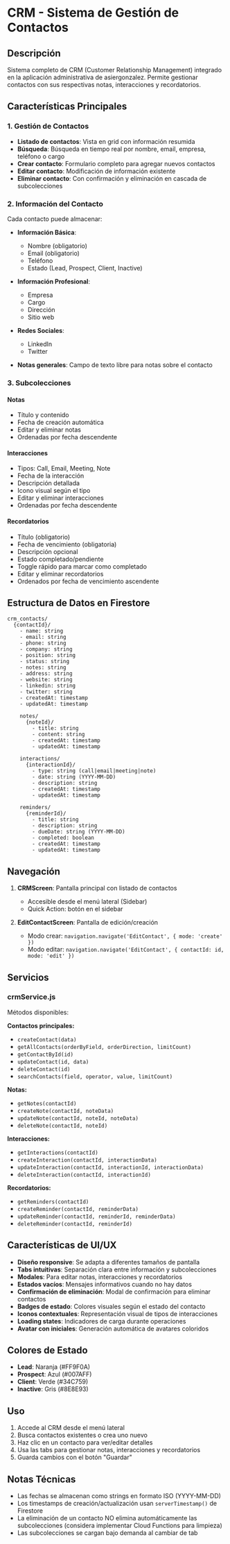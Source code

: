 # CRM - Sistema de Gestión de Contactos

## Descripción

Sistema completo de CRM (Customer Relationship Management) integrado en la aplicación administrativa de asiergonzalez. Permite gestionar contactos con sus respectivas notas, interacciones y recordatorios.

## Características Principales

### 1. Gestión de Contactos

- **Listado de contactos**: Vista en grid con información resumida
- **Búsqueda**: Búsqueda en tiempo real por nombre, email, empresa, teléfono o cargo
- **Crear contacto**: Formulario completo para agregar nuevos contactos
- **Editar contacto**: Modificación de información existente
- **Eliminar contacto**: Con confirmación y eliminación en cascada de subcolecciones

### 2. Información del Contacto

Cada contacto puede almacenar:

- **Información Básica**:
  - Nombre (obligatorio)
  - Email (obligatorio)
  - Teléfono
  - Estado (Lead, Prospect, Client, Inactive)

- **Información Profesional**:
  - Empresa
  - Cargo
  - Dirección
  - Sitio web

- **Redes Sociales**:
  - LinkedIn
  - Twitter

- **Notas generales**: Campo de texto libre para notas sobre el contacto

### 3. Subcolecciones

#### Notas
- Título y contenido
- Fecha de creación automática
- Editar y eliminar notas
- Ordenadas por fecha descendente

#### Interacciones
- Tipos: Call, Email, Meeting, Note
- Fecha de la interacción
- Descripción detallada
- Icono visual según el tipo
- Editar y eliminar interacciones
- Ordenadas por fecha descendente

#### Recordatorios
- Título (obligatorio)
- Fecha de vencimiento (obligatoria)
- Descripción opcional
- Estado completado/pendiente
- Toggle rápido para marcar como completado
- Editar y eliminar recordatorios
- Ordenados por fecha de vencimiento ascendente

## Estructura de Datos en Firestore

```
crm_contacts/
  {contactId}/
    - name: string
    - email: string
    - phone: string
    - company: string
    - position: string
    - status: string
    - notes: string
    - address: string
    - website: string
    - linkedin: string
    - twitter: string
    - createdAt: timestamp
    - updatedAt: timestamp
    
    notes/
      {noteId}/
        - title: string
        - content: string
        - createdAt: timestamp
        - updatedAt: timestamp
    
    interactions/
      {interactionId}/
        - type: string (call|email|meeting|note)
        - date: string (YYYY-MM-DD)
        - description: string
        - createdAt: timestamp
        - updatedAt: timestamp
    
    reminders/
      {reminderId}/
        - title: string
        - description: string
        - dueDate: string (YYYY-MM-DD)
        - completed: boolean
        - createdAt: timestamp
        - updatedAt: timestamp
```

## Navegación

1. **CRMScreen**: Pantalla principal con listado de contactos
   - Accesible desde el menú lateral (Sidebar)
   - Quick Action: botón en el sidebar

2. **EditContactScreen**: Pantalla de edición/creación
   - Modo crear: `navigation.navigate('EditContact', { mode: 'create' })`
   - Modo editar: `navigation.navigate('EditContact', { contactId: id, mode: 'edit' })`

## Servicios

### crmService.js

Métodos disponibles:

**Contactos principales:**
- `createContact(data)`
- `getAllContacts(orderByField, orderDirection, limitCount)`
- `getContactById(id)`
- `updateContact(id, data)`
- `deleteContact(id)`
- `searchContacts(field, operator, value, limitCount)`

**Notas:**
- `getNotes(contactId)`
- `createNote(contactId, noteData)`
- `updateNote(contactId, noteId, noteData)`
- `deleteNote(contactId, noteId)`

**Interacciones:**
- `getInteractions(contactId)`
- `createInteraction(contactId, interactionData)`
- `updateInteraction(contactId, interactionId, interactionData)`
- `deleteInteraction(contactId, interactionId)`

**Recordatorios:**
- `getReminders(contactId)`
- `createReminder(contactId, reminderData)`
- `updateReminder(contactId, reminderId, reminderData)`
- `deleteReminder(contactId, reminderId)`

## Características de UI/UX

- **Diseño responsive**: Se adapta a diferentes tamaños de pantalla
- **Tabs intuitivas**: Separación clara entre información y subcolecciones
- **Modales**: Para editar notas, interacciones y recordatorios
- **Estados vacíos**: Mensajes informativos cuando no hay datos
- **Confirmación de eliminación**: Modal de confirmación para eliminar contactos
- **Badges de estado**: Colores visuales según el estado del contacto
- **Iconos contextuales**: Representación visual de tipos de interacciones
- **Loading states**: Indicadores de carga durante operaciones
- **Avatar con iniciales**: Generación automática de avatares coloridos

## Colores de Estado

- **Lead**: Naranja (#FF9F0A)
- **Prospect**: Azul (#007AFF)
- **Client**: Verde (#34C759)
- **Inactive**: Gris (#8E8E93)

## Uso

1. Accede al CRM desde el menú lateral
2. Busca contactos existentes o crea uno nuevo
3. Haz clic en un contacto para ver/editar detalles
4. Usa las tabs para gestionar notas, interacciones y recordatorios
5. Guarda cambios con el botón "Guardar"

## Notas Técnicas

- Las fechas se almacenan como strings en formato ISO (YYYY-MM-DD)
- Los timestamps de creación/actualización usan `serverTimestamp()` de Firestore
- La eliminación de un contacto NO elimina automáticamente las subcolecciones (considera implementar Cloud Functions para limpieza)
- Las subcolecciones se cargan bajo demanda al cambiar de tab

